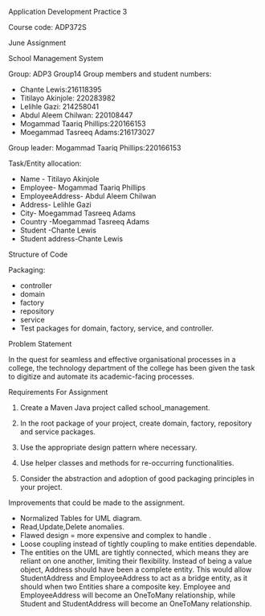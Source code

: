 Application Development Practice 3

Course code: ADP372S

June Assignment


School Management System

Group: ADP3 Group14
Group members and student numbers:
   - Chante Lewis:216118395
   - Titilayo Akinjole: 220283982
   - Lelihle Gazi: 214258041
   - Abdul Aleem Chilwan: 220108447
   - Mogammad Taariq Phillips:220166153 
   - Moegammad Tasreeq Adams:216173027
   
Group leader: Mogammad Taariq Phillips:220166153 


Task/Entity allocation:
- Name - Titilayo Akinjole 
- Employee- Mogammad Taariq Phillips
- EmployeeAddress- Abdul Aleem Chilwan
- Address- Lelihle Gazi 
- City- Moegammad Tasreeq Adams
- Country -Moegammad Tasreeq Adams
- Student -Chante Lewis 
- Student address-Chante Lewis


Structure of Code

Packaging:
- controller
- domain
- factory
- repository
- service
- Test packages for domain, factory, service, and controller.

Problem Statement 

In the quest for seamless and effective organisational processes in a college, the technology
department of the college has been given the task to digitize and automate its academic-facing
processes.

Requirements For Assignment

1. Create a Maven Java project called school_management.

2. In the root package of your project, create domain, factory, repository and service packages.

3. Use the appropriate design pattern where necessary.
 
4. Use helper classes and methods for re-occurring functionalities.

5. Consider the abstraction and adoption of good packaging principles in your project.

Improvements that could be made to the assignment.
- Normalized Tables for UML diagram.
- Read,Update,Delete anomalies.
- Flawed design = more expensive and complex to handle .
- Loose coupling instead of tightly coupling to make entities dependable.
- The entities on the UML are tightly connected, which means they are reliant on one another, limiting their flexibility. Instead of being a value object, Address should have been a complete entity. This would allow StudentAddress and EmployeeAddress to act as a bridge entity, as it should when two Entities share a composite key. Employee and EmployeeAddress will become an OneToMany relationship, while Student and StudentAddress will become an OneToMany relationship.








